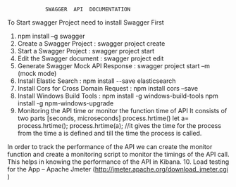 				SWAGGER  API  DOCUMENTATION
To Start swagger Project need to install Swagger First
1.	npm install –g swagger
2.	Create a Swagger Project : swagger project create <project-name>
3.	Start a Swagger Project : swagger project start <project-name>
4.	Edit the Swagger document : swagger project edit
5.	Generate Swagger Mock API Response : swagger project start –m (mock mode)
6.	Install Elastic Search : npm install  --save elasticsearch
7.	Install Cors for Cross Domain Request : npm install cors –save
8.	Install Windows Build Tools : npm install -g windows-build-tools
npm install -g npm-windows-upgrade
9.	Monitoring the API time or monitor the function time of API
It consists of two parts  [seconds, microseconds]
process.hrtime()
let a= process.hrtime();
process.hrtime(a); //it gives the time for the process from the time a is defined and till the time the process is called.

In order to track the performance of the API we can create the monitor function and create a monitoring script to monitor the timings of the API call.
This helps in knowing the performance of the API in Kibana.
10.	Load testing  for the App – Apache Jmeter (http://jmeter.apache.org/download_jmeter.cgi )
